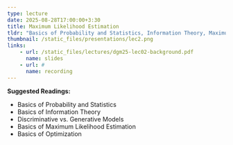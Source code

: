 ```yaml
---
type: lecture
date: 2025-08-28T17:00:00+3:30
title: Maximum Likelihood Estimation 
tldr: "Basics of Probability and Statistics, Information Theory, Maximum Likelihood Estimation"
thumbnail: /static_files/presentations/lec2.png
links: 
    - url: /static_files/lectures/dgm25-lec02-background.pdf 
      name: slides
    - url: #
      name: recording
---
```

**Suggested Readings:**
- Basics of Probability and Statistics
- Basics of Information Theory
- Discriminative vs. Generative Models
- Basics of Maximum Likelihood Estimation
- Basics of Optimization